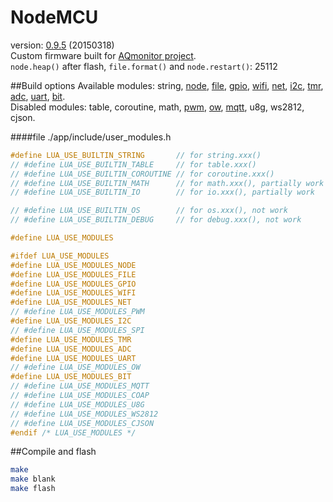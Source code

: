 # **NodeMCU**
version: [0.9.5](https://github.com/nodemcu/nodemcu-firmware) (20150318)<br/>
Custom firmware built for [AQmonitor project](https://github.com/avaldebe/AQmon).<br/>
`node.heap()` after flash, `file.format()` and `node.restart()`: 25112

##Build options
Available modules:
string,
[node](http://www.nodemcu.com/docs/node-module),
[file](http://www.nodemcu.com/docs/file-module),
[gpio](http://www.nodemcu.com/docs/gpio-module),
[wifi](http://www.nodemcu.com/docs/wifi-module),
[net](http://www.nodemcu.com/docs/net-module),
[i2c](http://www.nodemcu.com/docs/i2c-module),
[tmr](http://www.nodemcu.com/docs/timer-module),
[adc](http://www.nodemcu.com/docs/adc-module),
[uart](http://www.nodemcu.com/docs/uart-module),
[bit](http://www.nodemcu.com/docs/bit-module).<br/>
Disabled modules:
table,
coroutine,
math,
[pwm](http://www.nodemcu.com/docs/pwm-module/),
[ow](http://www.nodemcu.com/docs/onewire-module),
[mqtt](http://www.nodemcu.com/docs/mqtt-module),
u8g,
ws2812,
cjson.<br/>

####file ./app/include/user_modules.h
```c
#define LUA_USE_BUILTIN_STRING       // for string.xxx()
// #define LUA_USE_BUILTIN_TABLE     // for table.xxx()
// #define LUA_USE_BUILTIN_COROUTINE // for coroutine.xxx()
// #define LUA_USE_BUILTIN_MATH      // for math.xxx(), partially work
// #define LUA_USE_BUILTIN_IO        // for io.xxx(), partially work

// #define LUA_USE_BUILTIN_OS        // for os.xxx(), not work
// #define LUA_USE_BUILTIN_DEBUG     // for debug.xxx(), not work

#define LUA_USE_MODULES

#ifdef LUA_USE_MODULES
#define LUA_USE_MODULES_NODE
#define LUA_USE_MODULES_FILE
#define LUA_USE_MODULES_GPIO
#define LUA_USE_MODULES_WIFI
#define LUA_USE_MODULES_NET
// #define LUA_USE_MODULES_PWM
#define LUA_USE_MODULES_I2C
// #define LUA_USE_MODULES_SPI
#define LUA_USE_MODULES_TMR
#define LUA_USE_MODULES_ADC
#define LUA_USE_MODULES_UART
// #define LUA_USE_MODULES_OW
#define LUA_USE_MODULES_BIT
// #define LUA_USE_MODULES_MQTT
// #define LUA_USE_MODULES_COAP
// #define LUA_USE_MODULES_U8G
// #define LUA_USE_MODULES_WS2812
// #define LUA_USE_MODULES_CJSON
#endif /* LUA_USE_MODULES */
```

##Compile and flash

```sh
make
make blank
make flash

```

